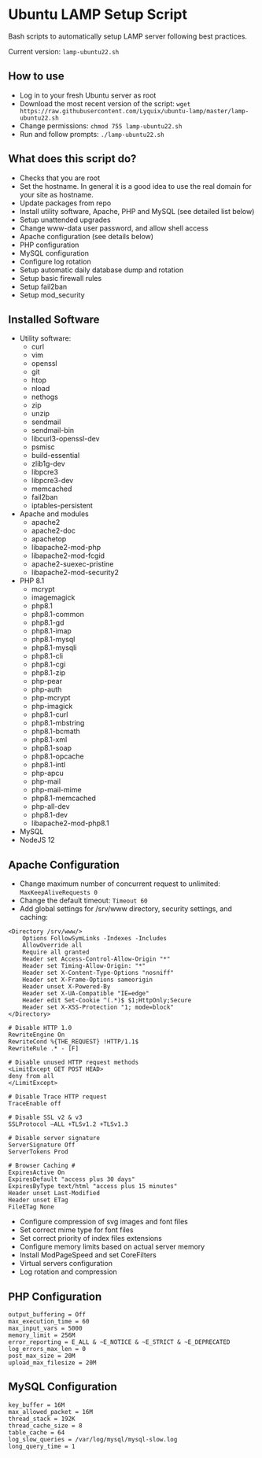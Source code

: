 # Ubuntu LAMP Setup Script

Bash scripts to automatically setup LAMP server following best practices.

Current version: `lamp-ubuntu22.sh`

## How to use

  * Log in to your fresh Ubuntu server as root
  * Download the most recent version of the script: `wget https://raw.githubusercontent.com/Lyquix/ubuntu-lamp/master/lamp-ubuntu22.sh`
  * Change permissions: `chmod 755 lamp-ubuntu22.sh`
  * Run and follow prompts: `./lamp-ubuntu22.sh`

## What does this script do?

  * Checks that you are root
  * Set the hostname. In general it is a good idea to use the real domain for your site as hostname.
  * Update packages from repo
  * Install utility software, Apache, PHP and MySQL (see detailed list below)
  * Setup unattended upgrades
  * Change www-data user password, and allow shell access
  * Apache configuration (see details below)
  * PHP configuration
  * MySQL configuration
  * Configure log rotation
  * Setup automatic daily database dump and rotation
  * Setup basic firewall rules
  * Setup fail2ban
  * Setup mod_security

## Installed Software

  * Utility software:
    * curl
    * vim
    * openssl
    * git
    * htop
    * nload
    * nethogs
    * zip
    * unzip
    * sendmail
    * sendmail-bin
    * libcurl3-openssl-dev
    * psmisc
    * build-essential
    * zlib1g-dev
    * libpcre3
    * libpcre3-dev
    * memcached
    * fail2ban
    * iptables-persistent
  * Apache and modules
    * apache2
    * apache2-doc
    * apachetop
    * libapache2-mod-php
    * libapache2-mod-fcgid
    * apache2-suexec-pristine
    * libapache2-mod-security2
  * PHP 8.1
    * mcrypt
    * imagemagick
    * php8.1
    * php8.1-common
    * php8.1-gd
    * php8.1-imap
    * php8.1-mysql
    * php8.1-mysqli
    * php8.1-cli
    * php8.1-cgi
    * php8.1-zip
    * php-pear
    * php-auth
    * php-mcrypt
    * php-imagick
    * php8.1-curl
    * php8.1-mbstring
    * php8.1-bcmath
    * php8.1-xml
    * php8.1-soap
    * php8.1-opcache
    * php8.1-intl
    * php-apcu
    * php-mail
    * php-mail-mime
    * php8.1-memcached
    * php-all-dev
    * php8.1-dev
    * libapache2-mod-php8.1
  * MySQL
  * NodeJS 12

## Apache Configuration

  * Change maximum number of concurrent request to unlimited: `MaxKeepAliveRequests 0`
  * Change the default timeout: `Timeout 60`
  * Add global settings for /srv/www directory, security settings, and caching:

```
<Directory /srv/www/>
    Options FollowSymLinks -Indexes -Includes
    AllowOverride all
    Require all granted
    Header set Access-Control-Allow-Origin "*"
    Header set Timing-Allow-Origin: "*"
    Header set X-Content-Type-Options "nosniff"
    Header set X-Frame-Options sameorigin
    Header unset X-Powered-By
    Header set X-UA-Compatible "IE=edge"
    Header edit Set-Cookie ^(.*)$ $1;HttpOnly;Secure
    Header set X-XSS-Protection "1; mode=block"
</Directory>

# Disable HTTP 1.0
RewriteEngine On
RewriteCond %{THE_REQUEST} !HTTP/1.1$
RewriteRule .* - [F]

# Disable unused HTTP request methods
<LimitExcept GET POST HEAD>
deny from all
</LimitExcept>

# Disable Trace HTTP request
TraceEnable off

# Disable SSL v2 & v3
SSLProtocol –ALL +TLSv1.2 +TLSv1.3

# Disable server signature
ServerSignature Off
ServerTokens Prod

# Browser Caching #
ExpiresActive On
ExpiresDefault "access plus 30 days"
ExpiresByType text/html "access plus 15 minutes"
Header unset Last-Modified
Header unset ETag
FileETag None
```

  * Configure compression of svg images and font files
  * Set correct mime type for font files
  * Set correct priority of index files extensions
  * Configure memory limits based on actual server memory
  * Install ModPageSpeed and set CoreFilters
  * Virtual servers configuration
  * Log rotation and compression

## PHP Configuration

```
output_buffering = Off
max_execution_time = 60
max_input_vars = 5000
memory_limit = 256M
error_reporting = E_ALL & ~E_NOTICE & ~E_STRICT & ~E_DEPRECATED
log_errors_max_len = 0
post_max_size = 20M
upload_max_filesize = 20M
```

## MySQL Configuration

```
key_buffer = 16M
max_allowed_packet = 16M
thread_stack = 192K
thread_cache_size = 8
table_cache = 64
log_slow_queries = /var/log/mysql/mysql-slow.log
long_query_time = 1
```
